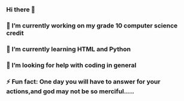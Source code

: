 ### Hi there 👋
### 🔭 I’m currently working on my grade 10 computer science credit
### 🌱 I’m currently learning HTML and Python
### 🤔 I’m looking for help with coding in general
### ⚡ Fun fact: One day you will have to answer for your actions,and god may not be so merciful.....
<!--
**NickT907/NickT907** is a ✨ _special_ ✨ repository because its `README.md` (this file) appears on your GitHub profile.

Here are some ideas to get you started:

- 🔭 I’m currently working on my grade 10 computer science credit
- 🌱 I’m currently learning HTML and Python
- 🤔 I’m looking for help with coding in general
- ⚡ Fun fact: One day you will have to answer for your actions,and god may not be so merciful.....
-->
